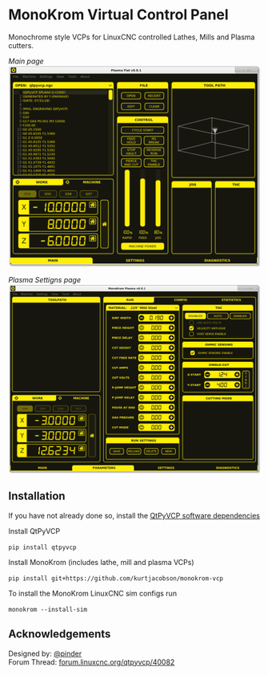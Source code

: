 # MonoKrom Virtual Control Panel

Monochrome style VCPs for LinuxCNC controlled Lathes, Mills and Plasma cutters.

*Main page*
![](docs/images/screenshot.png)

*Plasma Settigns page*
![](docs/images/screenshot-1.png)

## Installation

If you have not already done so, install the [QtPyVCP software dependencies](http://www.qtpyvcp.com/install/prerequisites.html#software-dependencies)

Install QtPyVCP

`pip install qtpyvcp`

Install MonoKrom (includes lathe, mill and plasma VCPs)

`pip install git+https://github.com/kurtjacobson/monokrom-vcp`

To install the MonoKrom LinuxCNC sim configs run 

`monokrom --install-sim`

## Acknowledgements

Designed by: [@pinder](https://forum.linuxcnc.org/cb-profile/pinder)  
Forum Thread: [forum.linuxcnc.org/qtpyvcp/40082](https://forum.linuxcnc.org/qtpyvcp/40082)
